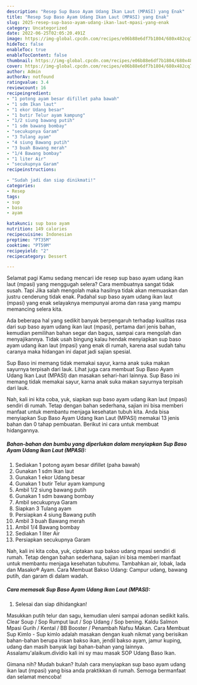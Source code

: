 ```yaml
---
description: "Resep Sup Baso Ayam Udang Ikan Laut (MPASI) yang Enak"
title: "Resep Sup Baso Ayam Udang Ikan Laut (MPASI) yang Enak"
slug: 2025-resep-sup-baso-ayam-udang-ikan-laut-mpasi-yang-enak
category: Uncategorized
date: 2022-06-25T02:05:20.491Z
image: https://img-global.cpcdn.com/recipes/e06b88e6df7b1804/680x482cq70/sup-baso-ayam-udang-ikan-laut-mpasi-foto-resep-utama.jpg
hideToc: false
enableToc: true
enableTocContent: false
thumbnail: https://img-global.cpcdn.com/recipes/e06b88e6df7b1804/680x482cq70/sup-baso-ayam-udang-ikan-laut-mpasi-foto-resep-utama.jpg
cover: https://img-global.cpcdn.com/recipes/e06b88e6df7b1804/680x482cq70/sup-baso-ayam-udang-ikan-laut-mpasi-foto-resep-utama.jpg
author: Admin
authorAv: notfound
ratingvalue: 3.4
reviewcount: 16
recipeingredient:
- "1 potong ayam besar difillet paha bawah"
- "1 sdm Ikan laut"
- "1 ekor Udang besar"
- "1 butir Telur ayam kampung"
- "1/2 siung bawang putih"
- "1 sdm bawang bombay"
- "secukupnya Garam"
- "3 Tulang ayam"
- "4 siung Bawang putih"
- "3 buah Bawang merah"
- "1/4 Bawang bombay"
- "1 liter Air"
- "secukupnya Garam"
recipeinstructions:

- "Sudah jadi dan siap dinikmati!"
categories:
- Resep
tags:
- sup
- baso
- ayam

katakunci: sup baso ayam 
nutrition: 149 calories
recipecuisine: Indonesian
preptime: "PT35M"
cooktime: "PT59M"
recipeyield: "2"
recipecategory: Dessert

---
```



Selamat pagi Kamu sedang mencari ide resep sup baso ayam udang ikan laut (mpasi) yang menggugah selera? Cara membuatnya sangat tidak susah. Tapi Jika salah mengolah maka hasilnya tidak akan memuaskan dan justru cenderung tidak enak. Padahal sup baso ayam udang ikan laut (mpasi) yang enak selayaknya mempunyai aroma dan rasa yang mampu memancing selera kita.


Ada beberapa hal yang sedikit banyak berpengaruh terhadap kualitas rasa dari sup baso ayam udang ikan laut (mpasi), pertama dari jenis bahan, kemudian pemilihan bahan segar dan bagus, sampai cara mengolah dan menyajikannya. Tidak usah bingung kalau hendak menyiapkan sup baso ayam udang ikan laut (mpasi) yang enak di rumah, karena asal sudah tahu caranya maka hidangan ini dapat jadi sajian spesial.

Sup Baso ini memang tidak memakai sayur, karna anak suka makan sayurnya terpisah dari lauk. Lihat juga cara membuat Sup Baso Ayam Udang Ikan Laut (MPASI) dan masakan sehari-hari lainnya. Sup Baso ini memang tidak memakai sayur, karna anak suka makan sayurnya terpisah dari lauk.


Nah, kali ini kita coba, yuk, siapkan sup baso ayam udang ikan laut (mpasi) sendiri di rumah. Tetap dengan bahan sederhana, sajian ini bisa memberi manfaat untuk membantu menjaga kesehatan tubuh kita. Anda bisa menyiapkan Sup Baso Ayam Udang Ikan Laut (MPASI) memakai 13 jenis bahan dan 0 tahap pembuatan. Berikut ini cara untuk membuat hidangannya.

<!--inarticleads1-->

##### Bahan-bahan dan bumbu yang diperlukan dalam menyiapkan Sup Baso Ayam Udang Ikan Laut (MPASI):

1. Sediakan 1 potong ayam besar difillet (paha bawah)
1. Gunakan 1 sdm Ikan laut
1. Gunakan 1 ekor Udang besar
1. Gunakan 1 butir Telur ayam kampung
1. Ambil 1/2 siung bawang putih
1. Gunakan 1 sdm bawang bombay
1. Ambil secukupnya Garam
1. Siapkan 3 Tulang ayam
1. Persiapkan 4 siung Bawang putih
1. Ambil 3 buah Bawang merah
1. Ambil 1/4 Bawang bombay
1. Sediakan 1 liter Air
1. Persiapkan secukupnya Garam


Nah, kali ini kita coba, yuk, ciptakan sup bakso udang mpasi sendiri di rumah. Tetap dengan bahan sederhana, sajian ini bisa memberi manfaat untuk membantu menjaga kesehatan tubuhmu. Tambahkan air, lobak, lada dan Masako® Ayam. Cara Membuat Bakso Udang: Campur udang, bawang putih, dan garam di dalam wadah. 

<!--inarticleads2-->

##### Cara memasak Sup Baso Ayam Udang Ikan Laut (MPASI):


1. Selesai dan siap dihidangkan!

Masukkan putih telur dan sagu, kemudian uleni sampai adonan sedikit kalis. Clear Soup / Sop Rumput laut / Sop Udang / Sop bening. Kaldu Salmon Mpasi Gurih / Kental / BB Booster / Penambah Nafsu Makan. Cara Membuat Sup Kimlo - Sup kimlo adalah masakan dengan kuah nikmat yang berisikan bahan-bahan berupa irisan bakso ikan, jendil bakso ayam, jamur kuping, udang dan masih banyak lagi bahan-bahan yang lainnya. Assalamu&#39;alaikum.dividio kali ini sy mau masak SOP Udang Baso Ikan. 

Gimana nih? Mudah bukan? Itulah cara menyiapkan sup baso ayam udang ikan laut (mpasi) yang bisa anda praktikkan di rumah. Semoga bermanfaat dan selamat mencoba!
